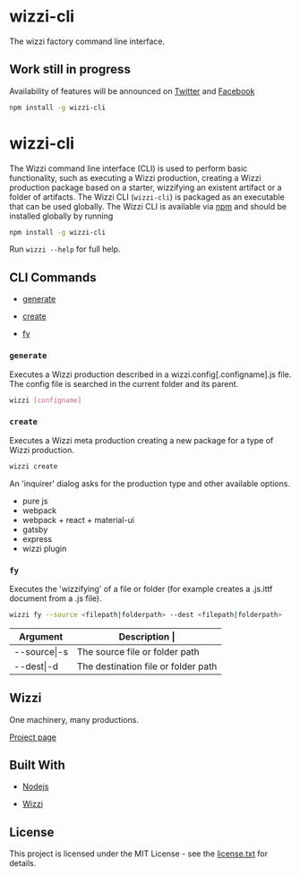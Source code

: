 # wizzi-cli

The wizzi factory command line interface.

## Work still in progress

Availability of features will be announced
on [Twitter](https://twitter.com/wizziteam) and [Facebook](https://www.facebook.com/wizzifactory)

```sh
npm install -g wizzi-cli
```
# wizzi-cli
The Wizzi command line interface (CLI) is used to perform basic functionality, such as executing a Wizzi production, creating a Wizzi production package based on a starter, wizzifying an existent artifact or a folder of artifacts.
The Wizzi CLI (`wizzi-cli`) is packaged as an executable that can be used globally. The Wizzi CLI is available via [npm](https://www.npmjs.com/) and should be installed globally by running
```sh
npm install -g wizzi-cli
```
Run `wizzi --help` for full help.
## CLI Commands
* [generate](#generate)

* [create](#create)

* [fy](#fy)

### `generate`
Executes a Wizzi production described in a wizzi.config[.configname].js file.
The config file is searched in the current folder and its parent.
```sh
wizzi [configname]
```
### `create`
Executes a Wizzi meta production creating a new package for a type of Wizzi production.
```sh
wizzi create
```
An 'inquirer' dialog asks for the production type and other available options.
* pure js 
* webpack 
* webpack + react + material-ui 
* gatsby 
* express 
* wizzi plugin 
### `fy`
Executes the 'wizzifying' of a file or folder (for example creates a .js.ittf document from a .js file).
```sh
wizzi fy --source <filepath|folderpath> --dest <filepath|folderpath>
```

<table>
<thead>
<th>Argument</th>
<th>Description                                                                                                                                                                                                                             |</th>
</thead>
<tbody>
<tr>
<td>--source|-s <filepath|folderpath></td>
<td>The source file or folder path</td>
</tr>
<tr>
<td>--dest|-d <filepath|folderpath></td>
<td>The destination file or folder path</td>
</tr>
</tbody>
</table>

## Wizzi

One machinery, many productions.


<p><a href="https://stfnbssl.github.io/wizzi">Project page</a></p>

## Built With
* [Nodejs](https://nodejs.org)

* [Wizzi](https://github.com/stfnbssl/wizzi)


## License

<p>This project is licensed under the MIT License - see the <a href="license.txt">license.txt</a> for details.</p>

